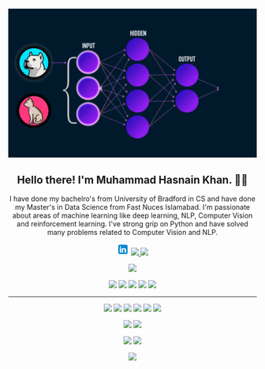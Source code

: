 <!--### Hola, I'm Hasnain! 👋

- 👯 I’m looking to collaborate on LinkedIn
- 💬 Ask me about Machine Learning (NLP/ Computer Vision/ Reinforcement Learning)
- 😄 Pronouns: He/His/Him
<!--- 📫 How to reach me: ...-->

<!--- ⚡ Fun fact: ...-->

<!--<img src="https://github-readme-stats.vercel.app/api?username=Randrita&&show_icons=true&title_color=ffffff&icon_color=bb2acf&text_color=daf7dc&bg_color=191919">-->

<p align="center">
 <img   src="https://github.com/HasnainKhanNiazi/HasnainKhanNiazi/blob/main/1_n3TBO5i8hrYAujlhiHoE_w.gif">
</p>
<h2 align="center">Hello there! I'm Muhammad Hasnain Khan. 👋🤓</h2>
<p align="center">I have done my bachelro's from University of Bradford in CS and have done my Master's in Data Science from Fast Nuces Islamabad. I'm passionate about areas of machine learning like deep learning, NLP, Computer Vision and reinforcement learning. I've strong grip on Python and have solved many problems related to Computer Vision and NLP.
</p>

<!-- <p align="center"><a href="https://www.linkedin.com/in/hasnainkhanniazi/"><img src="https://github.com/HasnainKhanNiazi/HasnainKhanNiazi/blob/main/icons8-linkedin-48.png" height=25></a></p> -->

<p align=center>
  <a href="https://www.linkedin.com/in/hasnainkhanniazi/"><img src="https://github.com/HasnainKhanNiazi/HasnainKhanNiazi/blob/main/icons8-linkedin-48.png" height=25></a>
  <a href="https://github.com/HasnainKhanNiazi">
    <img src="https://badges.pufler.dev/visits/Randrita/Randrita?style=flat-square&color=black&logo=github">
  </a>
  <a href="https://github.com/HasnainKhanNiazi?tab=repositories">
    <img src="https://badges.pufler.dev/repos/Randrita?style=flat-square&color=black&logo=github">
  </a>
</p>
<p align="center">
<a href="https://github.com/HasnainKhanNiazi"><img src="https://img.shields.io/github/followers/Randrita?style=social"></a>
</p>
<p align="center">
<img src="https://img.shields.io/badge/Machine Learning-green"> <img src="https://img.shields.io/badge/Deep Learning-red"> <img src="https://img.shields.io/badge/Computer Vision-magenta"> <img src="https://img.shields.io/badge/Natural Language Processing-yellow"> <img src="https://img.shields.io/badge/Reinforcement Learning-blue"> 
</p>
<hr>
<p align="center">
<img src="https://img.shields.io/badge/TensorFlow%20-%23FF6F00.svg?&style=for-the-badge&logo=TensorFlow&logoColor=white" /> <img src="https://img.shields.io/badge/Keras%20-%23D00000.svg?&style=for-the-badge&logo=Keras&logoColor=white"/> <img src="https://img.shields.io/badge/python%20-%2314354C.svg?&style=for-the-badge&logo=python&logoColor=white"/> <img src="https://img.shields.io/badge/c++%20-%2300599C.svg?&style=for-the-badge&logo=c%2B%2B&ogoColor=white"/> <img src="https://img.shields.io/badge/git%20-%23F05033.svg?&style=for-the-badge&logo=git&logoColor=white"/> <img src="https://img.shields.io/badge/github%20-%23121011.svg?&style=for-the-badge&logo=github&logoColor=white"/>
</p>


<p align="center">
  <img src="https://github-readme-stats.vercel.app/api?username=HasnainKhanNiazi&show_icons=true&theme=radical" width="320" />
  <img src="https://user-images.githubusercontent.com/60352282/129490045-18e3ebc4-540c-4a3d-b727-b5954fda091c.gif" width="320" /> 
</p>


<p align="center">
  <img src="https://github-readme-stats.vercel.app/api/top-langs?username=HasnainKhanNiazi&show_icons=true&theme=dark&title_color=ab06b7&locale=en&layout=compact" width="318" />
  <img src="https://github-readme-streak-stats.herokuapp.com/?user=HasnainKhanNiazi&theme=radical&hide_border=true" width="320" /> 
</p>


<p align="center">
 <img src="https://activity-graph.herokuapp.com/graph?username=HasnainKhanNiazi&bg_color=0d0c0d&color=e137d6&line=5daddf&point=99eb1e&area=false&hide_border=false">
</p>
